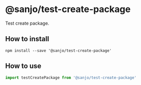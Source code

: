 # @sanjo/test-create-package

Test create package.

## How to install

```
npm install --save '@sanjo/test-create-package'
```

## How to use

```js
import testCreatePackage from '@sanjo/test-create-package'
```
